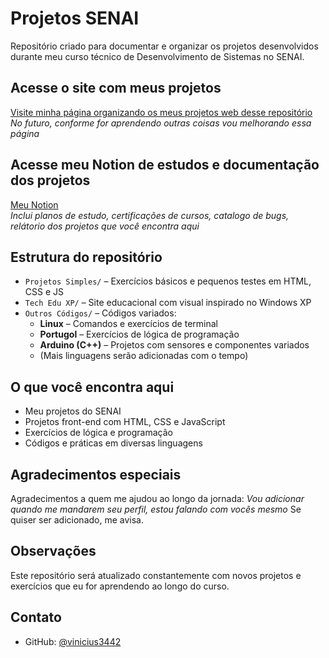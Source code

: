 # Projetos SENAI

Repositório criado para documentar e organizar os projetos desenvolvidos durante meu curso técnico de Desenvolvimento de Sistemas no SENAI.

## Acesse o site com meus projetos

[Visite minha página organizando os meus projetos web desse repositório](https://vinicius3442.github.io/Projetos-SENAI/)
*No futuro, conforme for aprendendo outras coisas vou melhorando essa página*

## Acesse meu Notion de estudos e documentação dos projetos

[Meu Notion](https://www.notion.so/Plano-de-estudos-1ce9053fa9bb806da427d118a429801c?pvs=4)  
*Inclui planos de estudo, certificações de cursos, catalogo de bugs, relátorio dos projetos que você encontra aqui*

## Estrutura do repositório

- `Projetos Simples/` – Exercícios básicos e pequenos testes em HTML, CSS e JS
- `Tech Edu XP/` – Site educacional com visual inspirado no Windows XP
- `Outros Códigos/` – Códigos variados:
  - **Linux** – Comandos e exercícios de terminal
  - **Portugol** – Exercícios de lógica de programação
  - **Arduino (C++)** – Projetos com sensores e componentes variados
  - (Mais linguagens serão adicionadas com o tempo)

## O que você encontra aqui
- Meu projetos do SENAI
- Projetos front-end com HTML, CSS e JavaScript
- Exercícios de lógica e programação
- Códigos e práticas em diversas linguagens

## Agradecimentos especiais

Agradecimentos a quem me ajudou ao longo da jornada:
*Vou adicionar quando me mandarem seu perfil, estou falando com vocês mesmo*
Se quiser ser adicionado, me avisa.

## Observações

Este repositório será atualizado constantemente com novos projetos e exercícios que eu for aprendendo ao longo do curso.

## Contato
- GitHub: [@vinicius3442](https://github.com/vinicius3442)
